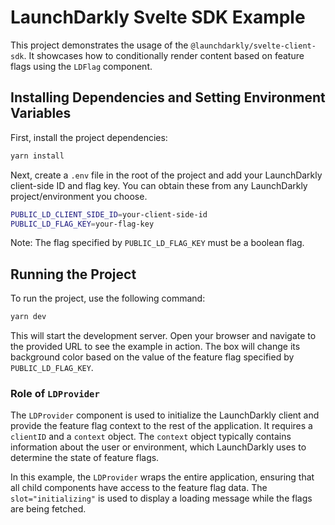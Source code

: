 # LaunchDarkly Svelte SDK Example

This project demonstrates the usage of the `@launchdarkly/svelte-client-sdk`. It showcases how to conditionally render content based on feature flags using the `LDFlag` component.

## Installing Dependencies and Setting Environment Variables

First, install the project dependencies:

```bash
yarn install
```

Next, create a `.env` file in the root of the project and add your LaunchDarkly client-side ID and flag key. You can obtain these from any LaunchDarkly project/environment you choose.

```bash
PUBLIC_LD_CLIENT_SIDE_ID=your-client-side-id
PUBLIC_LD_FLAG_KEY=your-flag-key
```

Note: The flag specified by `PUBLIC_LD_FLAG_KEY` must be a boolean flag.

## Running the Project

To run the project, use the following command:

```bash
yarn dev
```

This will start the development server. Open your browser and navigate to the provided URL to see the example in action. The box will change its background color based on the value of the feature flag specified by `PUBLIC_LD_FLAG_KEY`.

### Role of `LDProvider`

The `LDProvider` component is used to initialize the LaunchDarkly client and provide the feature flag context to the rest of the application. It requires a `clientID` and a `context` object. The `context` object typically contains information about the user or environment, which LaunchDarkly uses to determine the state of feature flags.

In this example, the `LDProvider` wraps the entire application, ensuring that all child components have access to the feature flag data. The `slot="initializing"` is used to display a loading message while the flags are being fetched.
